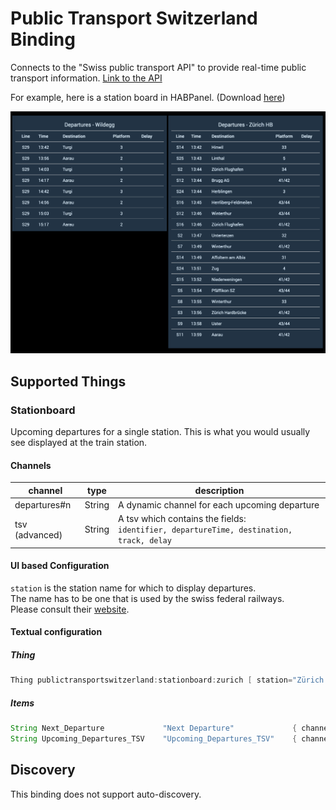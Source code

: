 # Public Transport Switzerland Binding

Connects to the "Swiss public transport API" to provide real-time public transport information. [Link to the API](https://transport.opendata.ch/)

For example, here is a station board in HABPanel. (Download [here](https://github.com/StefanieJaeger/HABPanel-departure-board))

![Departure board in HABPanel](doc/departure_board_habpanel.png)

## Supported Things

### Stationboard

Upcoming departures for a single station. This is what you would usually see displayed at the train station.

#### Channels

| channel        | type   | description                                                                                  |
|----------------|--------|----------------------------------------------------------------------------------------------|
| departures#n   | String | A dynamic channel for each upcoming departure                                                |
| tsv (advanced) | String | A tsv which contains the fields:<br />`identifier, departureTime, destination, track, delay` |

#### UI based Configuration

`station` is the station name for which to display departures.  
The name has to be one that is used by the swiss federal railways.  
Please consult their [website](https://sbb.ch/en).

#### Textual configuration

##### Thing

```java
Thing publictransportswitzerland:stationboard:zurich [ station="Zürich HB" ]
```

##### Items

```java
String Next_Departure             "Next Departure"             { channel="publictransportswitzerland:stationboard:zurich:departures#1" }
String Upcoming_Departures_TSV    "Upcoming_Departures_TSV"    { channel="publictransportswitzerland:stationboard:zurich:tsv" }
```

## Discovery

This binding does not support auto-discovery.
